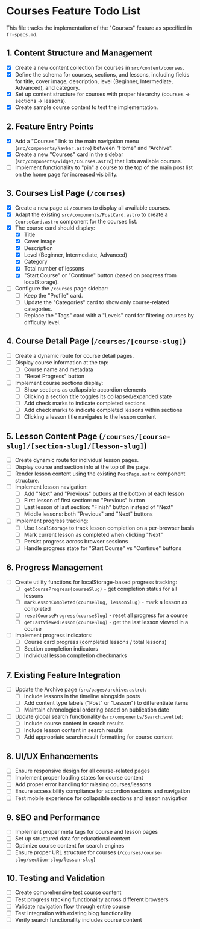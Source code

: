 # Courses Feature Todo List

This file tracks the implementation of the "Courses" feature as specified in `fr-specs.md`.

## 1. Content Structure and Management

- [x] Create a new content collection for courses in `src/content/courses`.
- [x] Define the schema for courses, sections, and lessons, including fields for title, cover image, description, level (Beginner, Intermediate, Advanced), and category.
- [x] Set up content structure for courses with proper hierarchy (courses → sections → lessons).
- [x] Create sample course content to test the implementation.

## 2. Feature Entry Points

- [x] Add a "Courses" link to the main navigation menu (`src/components/Navbar.astro`) between "Home" and "Archive".
- [x] Create a new "Courses" card in the sidebar (`src/components/widget/Courses.astro`) that lists available courses.
- [ ] Implement functionality to "pin" a course to the top of the main post list on the home page for increased visibility.

## 3. Courses List Page (`/courses`)

- [x] Create a new page at `/courses` to display all available courses.
- [x] Adapt the existing `src/components/PostCard.astro` to create a `CourseCard.astro` component for the courses list.
- [x] The course card should display:
  - [x] Title
  - [x] Cover image
  - [x] Description
  - [x] Level (Beginner, Intermediate, Advanced)
  - [x] Category
  - [x] Total number of lessons
  - [x] "Start Course" or "Continue" button (based on progress from localStorage).
- [ ] Configure the `/courses` page sidebar:
  - [ ] Keep the "Profile" card.
  - [ ] Update the "Categories" card to show only course-related categories.
  - [ ] Replace the "Tags" card with a "Levels" card for filtering courses by difficulty level.

## 4. Course Detail Page (`/courses/[course-slug]`)

- [ ] Create a dynamic route for course detail pages.
- [ ] Display course information at the top:
  - [ ] Course name and metadata
  - [ ] "Reset Progress" button
- [ ] Implement course sections display:
  - [ ] Show sections as collapsible accordion elements
  - [ ] Clicking a section title toggles its collapsed/expanded state
  - [ ] Add check marks to indicate completed sections
  - [ ] Add check marks to indicate completed lessons within sections
  - [ ] Clicking a lesson title navigates to the lesson content

## 5. Lesson Content Page (`/courses/[course-slug]/[section-slug]/[lesson-slug]`)

- [ ] Create dynamic route for individual lesson pages.
- [ ] Display course and section info at the top of the page.
- [ ] Render lesson content using the existing `PostPage.astro` component structure.
- [ ] Implement lesson navigation:
  - [ ] Add "Next" and "Previous" buttons at the bottom of each lesson
  - [ ] First lesson of first section: no "Previous" button
  - [ ] Last lesson of last section: "Finish" button instead of "Next"
  - [ ] Middle lessons: both "Previous" and "Next" buttons
- [ ] Implement progress tracking:
  - [ ] Use `localStorage` to track lesson completion on a per-browser basis
  - [ ] Mark current lesson as completed when clicking "Next"
  - [ ] Persist progress across browser sessions
  - [ ] Handle progress state for "Start Course" vs "Continue" buttons

## 6. Progress Management

- [ ] Create utility functions for localStorage-based progress tracking:
  - [ ] `getCourseProgress(courseSlug)` - get completion status for all lessons
  - [ ] `markLessonCompleted(courseSlug, lessonSlug)` - mark a lesson as completed
  - [ ] `resetCourseProgress(courseSlug)` - reset all progress for a course
  - [ ] `getLastViewedLesson(courseSlug)` - get the last lesson viewed in a course
- [ ] Implement progress indicators:
  - [ ] Course card progress (completed lessons / total lessons)
  - [ ] Section completion indicators
  - [ ] Individual lesson completion checkmarks

## 7. Existing Feature Integration

- [ ] Update the Archive page (`src/pages/archive.astro`):
  - [ ] Include lessons in the timeline alongside posts
  - [ ] Add content type labels ("Post" or "Lesson") to differentiate items
  - [ ] Maintain chronological ordering based on publication date
- [ ] Update global search functionality (`src/components/Search.svelte`):
  - [ ] Include course content in search results
  - [ ] Include lesson content in search results
  - [ ] Add appropriate search result formatting for course content

## 8. UI/UX Enhancements

- [ ] Ensure responsive design for all course-related pages
- [ ] Implement proper loading states for course content
- [ ] Add proper error handling for missing courses/lessons
- [ ] Ensure accessibility compliance for accordion sections and navigation
- [ ] Test mobile experience for collapsible sections and lesson navigation

## 9. SEO and Performance

- [ ] Implement proper meta tags for course and lesson pages
- [ ] Set up structured data for educational content
- [ ] Optimize course content for search engines
- [ ] Ensure proper URL structure for courses (`/courses/course-slug/section-slug/lesson-slug`)

## 10. Testing and Validation

- [ ] Create comprehensive test course content
- [ ] Test progress tracking functionality across different browsers
- [ ] Validate navigation flow through entire course
- [ ] Test integration with existing blog functionality
- [ ] Verify search functionality includes course content
